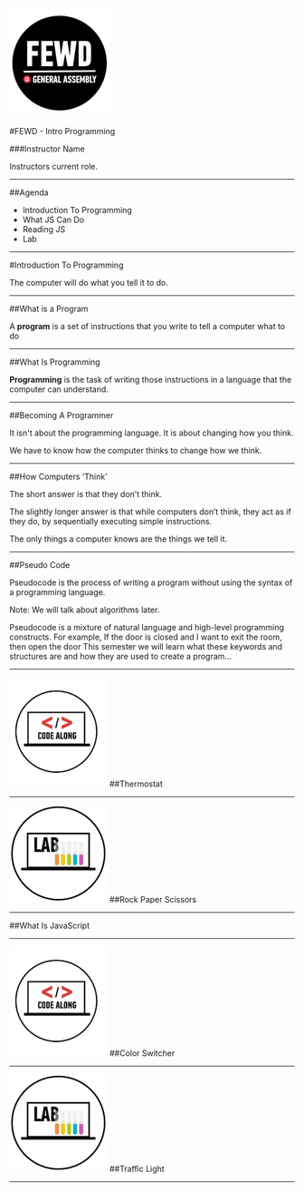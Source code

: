 ![GeneralAssemb.ly](../../img/icons/FEWD_Logo.png)

#FEWD - Intro Programming

###Instructor Name

Instructors current role.

---


##Agenda

*	Introduction To Programming
*	What JS Can Do
*	Reading JS
*	Lab

---


#Introduction To Programming

The computer will do what you tell it to do.

---


##What is a Program

A __program__ is a set of instructions that you write to tell a computer what to do

---

##What Is Programming

__Programming__ is the task of writing those instructions in a language that the computer can understand.


---

##Becoming A Programmer

It isn't about the programming language. It is about changing how you think.

We have to know how the computer thinks to change how we think.

---

##How Computers ‘Think’

The short answer is that they don’t think.

The slightly longer answer is that while computers don’t think, they act as if they do, by sequentially executing simple instructions.

The only things a computer knows are the things we tell it.


---


##Pseudo Code

Pseudocode is the process of writing a program without using the syntax of a programming language.

Note:
We will talk about algorithms later.

Pseudocode is a mixture of natural language and high-level programming constructs. For example,
If the door is closed and I want to exit the room, then open the door
This semester we will learn what these keywords and structures are and how they are used to create a program…

---



![GeneralAssemb.ly](../../img/icons/code_along.png)
##Thermostat

---



![GeneralAssemb.ly](../../img/icons/exercise_icon_md.png)
##Rock Paper Scissors

---

##What Is JavaScript



---
![GeneralAssemb.ly](../../img/icons/code_along.png)
##Color Switcher

---



![GeneralAssemb.ly](../../img/icons/exercise_icon_md.png)
##Traffic Light

---
